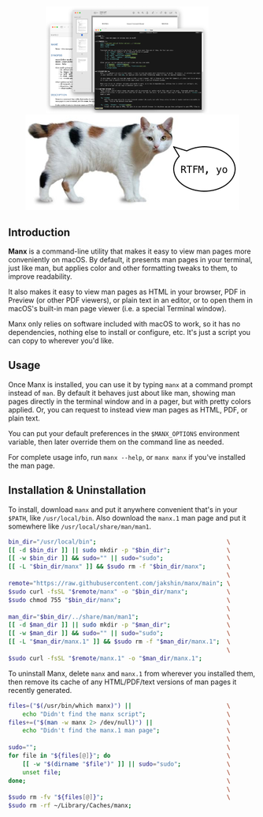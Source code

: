 <div align="center">
	<img width=330 alt="Screenshot" src="Manx_Screenshot.png">
    &nbsp;&nbsp;&nbsp;&nbsp;
	<img alt="A Manx cat says: RTFM, yo" src="Manx_RTFM.jpg">
</div>

## Introduction

**Manx** is a command-line utility that makes it easy to view man pages more conveniently on macOS.  By default, it presents man pages in your terminal, just like man, but applies color and other formatting tweaks to them, to improve readability.

It also makes it easy to view man pages as HTML in your browser, PDF in Preview (or other PDF viewers), or plain text in an editor, or to open them in macOS's built-in man page viewer (i.e. a special Terminal window).

Manx only relies on software included with macOS to work, so it has no dependencies, nothing else to install or configure, etc. It's just a script you can copy to wherever you'd like.

## Usage

Once Manx is installed, you can use it by typing `manx` at a command prompt instead of `man`. By default it behaves just about like man, showing man pages directly in the terminal window and in a pager, but with pretty colors applied. Or, you can request to instead view man pages as HTML, PDF, or plain text.

You can put your default preferences in the `$MANX_OPTIONS` environment variable, then later override them on the command line as needed.

For complete usage info, run `manx --help`, or `manx manx` if you've installed the man page.

## Installation & Uninstallation

To install, download `manx` and put it anywhere convenient that's in your `$PATH`, like `/usr/local/bin`.
Also download the `manx.1` man page and put it somewhere like `/usr/local/share/man/man1`.

```bash
bin_dir="/usr/local/bin";                                     \
[[ -d $bin_dir ]] || sudo mkdir -p "$bin_dir";                \
[[ -w $bin_dir ]] && sudo="" || sudo="sudo";                  \
[[ -L "$bin_dir/manx" ]] && $sudo rm -f "$bin_dir/manx";      \
                                                              \
remote="https://raw.githubusercontent.com/jakshin/manx/main"; \
$sudo curl -fsSL "$remote/manx" -o "$bin_dir/manx";           \
$sudo chmod 755 "$bin_dir/manx";                              \
                                                              \
man_dir="$bin_dir/../share/man/man1";                         \
[[ -d $man_dir ]] || sudo mkdir -p "$man_dir";                \
[[ -w $man_dir ]] && sudo="" || sudo="sudo";                  \
[[ -L "$man_dir/manx.1" ]] && $sudo rm -f "$man_dir/manx.1";  \
                                                              \
$sudo curl -fsSL "$remote/manx.1" -o "$man_dir/manx.1";
```

To uninstall Manx, delete `manx` and `manx.1` from wherever you installed them,
then remove its cache of any HTML/PDF/text versions of man pages it recently generated.

```bash
files=("$(/usr/bin/which manx)") ||                           \
    echo "Didn't find the manx script";                       \
files+=("$(man -w manx 2> /dev/null)") ||                     \
    echo "Didn't find the manx.1 man page";                   \
                                                              \
sudo="";                                                      \
for file in "${files[@]}"; do                                 \
    [[ -w "$(dirname "$file")" ]] || sudo="sudo";             \
    unset file;                                               \
done;                                                         \
                                                              \
$sudo rm -fv "${files[@]}";                                   \
$sudo rm -rf ~/Library/Caches/manx;
```
